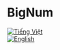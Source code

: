 # BigNum

[![Tiếng Việt](https://img.shields.io/badge/Language-Tiếng%20Việt-blue)](README_vn.md)  
[![English](https://img.shields.io/badge/Language-English-red)](README_en.md)
